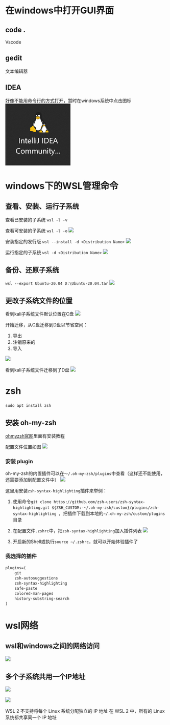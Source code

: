 # 在windows中打开GUI界面

## code .
Vscode

## gedit
文本编辑器

## IDEA

好像不能用命令行的方式打开，暂时在windows系统中点击图标
![](resources/2022-12-21-23-20-54.png)

# windows下的WSL管理命令

## 查看、安装、运行子系统

查看已安装的子系统
```wsl -l -v```

查看可安装的子系统
```wsl -l -o```
![](resources/2023-01-20-15-14-00.png)

安装指定的发行版
```wsl --install -d <Distribution Name>```
![](resources/2023-01-20-15-20-28.png)

运行指定的子系统
```wsl -d <Distribution Name>```
![](resources/2023-01-20-15-32-30.png)

## 备份、还原子系统

```wsl --export Ubuntu-20.04 D:\Ubuntu-20.04.tar```
![](resources/2023-01-19-17-15-03.png)

## 更改子系统文件的位置

看到kali子系统文件默认位置在C盘
![](resources/2023-01-20-15-52-29.png)

开始迁移，从C盘迁移到D盘以节省空间：
1. 导出
2. 注销原来的
3. 导入

![](resources/2023-01-20-16-07-51.png)

看到kali子系统文件迁移到了D盘
![](resources/2023-01-20-16-09-23.png)

# zsh

```sudo apt install zsh```

## 安装 oh-my-zsh

[ohmyzsh官网](https://ohmyz.sh/)里面有安装教程

配置文件位置如图
![](resources/2023-01-19-17-26-19.png)

### 安装 plugin

oh-my-zsh的内置插件可以在```～/.oh-my-zsh/plugins```中查看（这样还不能使用，还需要添加到配置文件中）
![](resources/2023-01-19-17-30-28.png)

这里用安装```zsh-syntax-highlighting```插件来举例：

1. 使用命令```git clone https://github.com/zsh-users/zsh-syntax-highlighting.git ${ZSH_CUSTOM:-~/.oh-my-zsh/custom}/plugins/zsh-syntax-highlighting ```，把插件下载到本地的```~/.oh-my-zsh/custom/plugins```目录

2. 在配置文件```.zshrc```中，把```zsh-syntax-highlighting```加入插件列表
![](resources/2023-01-19-17-42-48.png)

3. 开启新的Shell或执行```source ~/.zshrc```，就可以开始体验插件了

### 我选择的插件

```
plugins=(
    git
    zsh-autosuggestions
    zsh-syntax-highlighting
    safe-paste
    colored-man-pages
    history-substring-search
)
 ```

# wsl网络

## wsl和windows之间的网络访问

![](resources/2023-01-21-20-32-48.png)

## 多个子系统共用一个IP地址

![](resources/2023-01-21-21-12-09.png)

![](resources/2023-01-21-21-01-54.png)

WSL 2 不支持将每个 Linux 系统分配独立的 IP 地址
在 WSL 2 中，所有的 Linux 系统都共享同一个 IP 地址









